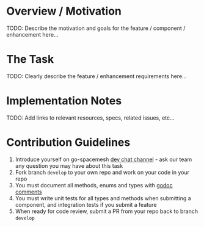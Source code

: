 # Overview / Motivation
TODO: Describe the motivation and goals for the feature / component / enhancement here...

# The Task
TODO: Clearly describe the feature / enhancement requirements here...

# Implementation Notes
TODO: Add links to relevant resources, specs, related issues, etc...

# Contribution Guidelines
1. Introduce yourself on go-spacemesh [dev chat channel](https://gitter.im/spacemesh-os/Lobby) - ask our team any question you may have about this task
2. Fork branch `develop` to your own repo and work on your code in your repo
3. You must document all methods, enums and types with [godoc comments](https://blog.golang.org/godoc-documenting-go-code)
4. You must write unit tests for all types and methods when submitting a component, and integration tests if you submit a feature
5. When ready for code review, submit a PR from your repo back to branch `develop`

